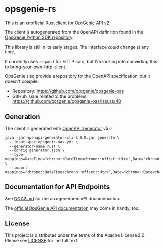 # opsgenie-rs

This is an unofficial Rust client for [OpsGenie API v2](https://docs.opsgenie.com/docs/api-overview).

The client is autogenerated from the OpenAPI definition found in the [OpsGenie Python SDK repository](https://github.com/opsgenie/opsgenie-python-sdk/blob/master/opsgenie-oas.yml).

This library is still in its early stages. The interface *could* change at any time.

It currently uses `reqwest` for HTTP calls, but I'm looking into converting this to bring-your-own-http-client. 

OpsGenie also provide a repository for the OpenAPI specification, but it doesn't compile.

* Repository: https://github.com/opsgenie/opsgenie-oas
* GitHub issue related to the problems: https://github.com/opsgenie/opsgenie-oas/issues/40

## Generation

The client is generated with [OpenAPI Generator](https://github.com/OpenAPITools/openapi-generator) v5.0.

```
java -jar openapi-generator-cli-5.0.0.jar generate \
  --input-spec opsgenie-oas.yml \
  --generator-name rust \
  --config generator.json \
  --type-mappings=DateTime="chrono::DateTime<chrono::offset::Utc>",Date="chrono::Date<chrono::offset::Utc>" \
  --import-mappings="chrono::DateTime<chrono::offset::Utc>",Date="chrono::Date<chrono::offset::Utc>"
```

## Documentation for API Endpoints

See [DOCS.md](DOCS.md) for the autogenerated API documentation.

The [official OpsGenie API documentation](https://docs.opsgenie.com/docs/api-overview) may come in handy, too.


## License

This project is distributed under the terms of the Apache License 2.0. Please see [LICENSE](LICENSE) for the full text.
